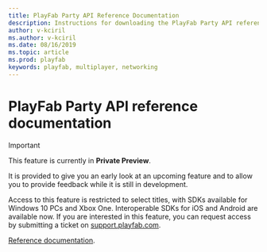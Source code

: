 ```yaml
---
title: PlayFab Party API Reference Documentation
description: Instructions for downloading the PlayFab Party API reference documentation.
author: v-kciril
ms.author: v-kciril
ms.date: 08/16/2019
ms.topic: article
ms.prod: playfab
keywords: playfab, multiplayer, networking
---
```


# PlayFab Party API reference documentation

> [!IMPORTANT]
> This feature is currently in **Private Preview**.
>
> It is provided to give you an early look at an upcoming feature and to allow you to provide feedback while it is still in development.
>
> Access to this feature is restricted to select titles, with SDKs available for Windows 10 PCs and Xbox One. Interoperable SDKs for iOS and Android are available now. If you are interested in this feature, you can request access by submitting a ticket on [support.playfab.com](https://support.playfab.com/hc/en-us/requests/new).

[Reference documentation](reference/party_members.md).

